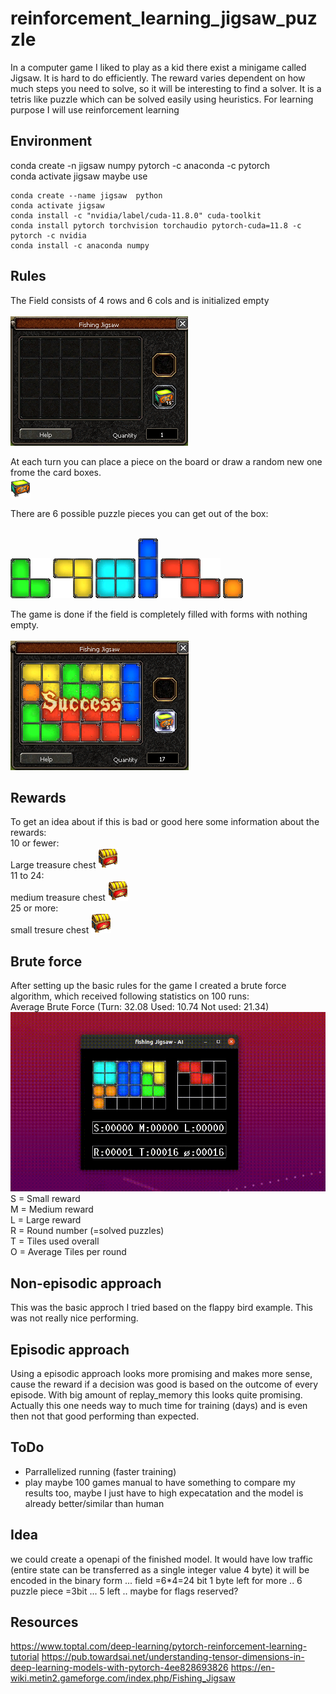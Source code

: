 # reinforcement_learning_jigsaw_puzzle
In a computer game I liked to play as a kid there exist a minigame called Jigsaw. It is hard to do efficiently. The reward varies dependent on how much steps you need to solve, so it will be interesting to find a solver. It is a tetris like puzzle which can be solved easily using heuristics. For learning purpose I will use reinforcement learning

## Environment
conda create -n jigsaw numpy pytorch -c anaconda -c pytorch<br>
conda activate jigsaw
maybe use
```
conda create --name jigsaw  python
conda activate jigsaw
conda install -c "nvidia/label/cuda-11.8.0" cuda-toolkit
conda install pytorch torchvision torchaudio pytorch-cuda=11.8 -c pytorch -c nvidia
conda install -c anaconda numpy
```

## Rules
The Field consists of 4 rows and 6 cols and is initialized empty<br><br>
![alt text](img/game_no_piece.png)

At each turn you can place a piece on the board or draw a random new one frome the card boxes.<br>
![alt text](img/card_box.png)

There are 6 possible puzzle pieces you can get out of the box:<br><br>

![alt text](img/pieces/0.png)
![alt text](img/pieces/1.png)
![alt text](img/pieces/2.png)
![alt text](img/pieces/3.png)
![alt text](img/pieces/4.png)
![alt text](img/pieces/5.png)

The game is done if the field is completely filled with forms with nothing empty.<br><br>
![alt text](img/game_finished.png)

## Rewards
To get an idea about if this is bad or good here some information about the rewards:<br>
10 or fewer:<br>
Large treasure chest ![alt text](img/treasure_chest.png)
<br>11 to 24:<br>
medium treasure chest ![alt text](img/treasure_chest.png)
<br>25 or more:<br>
small tresure chest ![alt text](img/treasure_chest.png)

## Brute force
After setting up the basic rules for the game I created a brute force algorithm, which received following statistics on 100 runs:<br>
Average Brute Force (Turn: 32.08 Used: 10.74 Not used: 21.34)<br>
![alt text](img/animation_small.gif)<br>
S = Small reward<br>
M = Medium reward<br>
L = Large reward<br>
R = Round number (=solved puzzles)<br>
T = Tiles used overall<br>
O = Average Tiles per round<br>

## Non-episodic approach
This was the basic approch I tried based on the flappy bird example. This was not really nice performing.

## Episodic approach
Using a episodic approach looks more promising and makes more sense, cause the reward if a decision was good is based on the outcome of every episode. With big amount of replay_memory this looks quite promising. Actually this one needs way to much time for training (days) and is even then not that good performing than expected.

## ToDo
* Parrallelized running (faster training)
* play maybe 100 games manual to have something to compare my results too, maybe I just have to high expecatation and the model is already better/similar than human

## Idea
we could create a openapi of the finished model. It would have low traffic (entire state can be transferred as a single integer value 4 byte) it will be encoded in the binary form ... field =6*4=24 bit 1 byte left for more ..  6 puzzle piece =3bit ... 5 left .. maybe for flags reserved?

## Resources
https://www.toptal.com/deep-learning/pytorch-reinforcement-learning-tutorial
https://pub.towardsai.net/understanding-tensor-dimensions-in-deep-learning-models-with-pytorch-4ee828693826
https://en-wiki.metin2.gameforge.com/index.php/Fishing_Jigsaw

